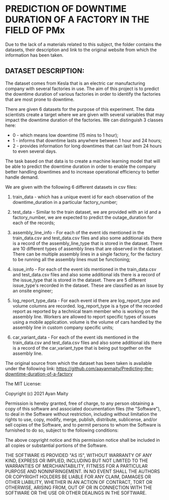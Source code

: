 # PREDICTION OF DOWNTIME DURATION OF A FACTORY IN THE FIELD OF PMx

Due to the lack of a materials related to this subject, the folder contains the datasets, their description and link to the original website from which the information has been taken.


## DATASET DESCRIPTION:
The dataset comes from Kesla that is an electric car manufacturing company with several factories in use.
The aim of this project is to predict the downtime duration of various factories in order to identify the factories that are most prone to downtime.

There are given 6 datasets for the purpose of this experiment.
The data scientists create a target where we are given with several variables that may impact the downtime duration of the factories.
We can distinguish 3 classes here:
* 0 - which means low downtime (15 mins to 1 hour);
* 1 - informs that downtime lasts anywhere between 1 hour and 24 hours;
* 2 - provides information for long downtimes that can last from 24 hours to even several days.

The task based on that data is to create a machine learning model that will be able to predict the downtime duration in order to enable the company better handling downtimes and to increase operational efficiency to better handle demand.


We are given with the following 6 different datasets in csv files:
1) train_data - which has a unique event id for each observation of the downtime_duration in a particular factory_number;
2) test_data - Similar to the train dataset, we are provided with an id and a factory_number, we are expected to predict the outage_duration for each of the records;
3) assembly_line_info - For each of the event ids mentioned in the train_data.csv and test_data.csv files and also some additional ids there is a record of the assembly_line_type that is stored in the dataset. There are 10 different types of assembly lines that are observed in the dataset. There can be multiple assembly lines in a single factory, for the factory to be running all the assembly lines must be functioning;
4) issue_info - For each of the event ids mentioned in the train_data.csv and test_data.csv files and also some additional ids there is a record of the issue_type that is stored in the dataset. There are 5 different issue_type's recorded in the dataset. These are classified as an issue by an onsite engineer;

5) log_report_type_data -  For each event id there are log_report_type and volume columns are recorded. log_report_type is a type of the recorded report as reported by a technical team member who is working on the assembly line. Workers are allowed to report specific types of issues using a mobile application. volume is the volume of cars handled by the assembly line in custom company specific units;

6) car_variant_data -  For each of the event ids mentioned in the train_data.csv and test_data.csv files and also some additional ids there is a record of the car_variant_type that is being put together on the assembly line.




The original source from which the dataset has been taken is available under the following link: https://github.com/aayanmaity/Predicting-the-downtime-duration-of-a-factory



The MIT License:


Copyright (c) 2021 Ayan Maity 

Permission is hereby granted, free of charge, to any person obtaining a copy
of this software and associated documentation files (the "Software"), to deal
in the Software without restriction, including without limitation the rights
to use, copy, modify, merge, publish, distribute, sublicense, and/or sell
copies of the Software, and to permit persons to whom the Software is
furnished to do so, subject to the following conditions:

The above copyright notice and this permission notice shall be included in all
copies or substantial portions of the Software.

THE SOFTWARE IS PROVIDED "AS IS", WITHOUT WARRANTY OF ANY KIND, EXPRESS OR
IMPLIED, INCLUDING BUT NOT LIMITED TO THE WARRANTIES OF MERCHANTABILITY,
FITNESS FOR A PARTICULAR PURPOSE AND NONINFRINGEMENT. IN NO EVENT SHALL THE
AUTHORS OR COPYRIGHT HOLDERS BE LIABLE FOR ANY CLAIM, DAMAGES OR OTHER
LIABILITY, WHETHER IN AN ACTION OF CONTRACT, TORT OR OTHERWISE, ARISING FROM,
OUT OF OR IN CONNECTION WITH THE SOFTWARE OR THE USE OR OTHER DEALINGS IN THE
SOFTWARE.




